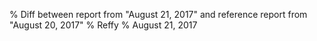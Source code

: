 % Diff between report from "August 21, 2017" and reference report from "August 20, 2017"
% Reffy
% August 21, 2017

